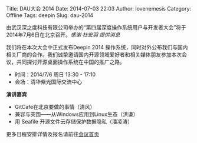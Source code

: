 Title: DAU大会 2014
Date: 2014-07-03 22:03
Author: lovenemesis
Category: Offline
Tags: deepin
Slug: dau-2014

由武汉深之度科技有限公司举办的“第四届深度操作系统用户与开发者大会”将于2014年7月6日在北京召开。*感谢
杜宏羽 提供消息*

我们将在本次大会中正式发布Deepin 2014
操作系统，同时对外公布我们与国内相关厂商的合作。我们诚挚邀请国内开源领域爱好者和相关媒体朋友参加本次会议，共同探讨开源桌面操作系统在中国的推广之路。

-   时间：2014/7/6 周日 13:30 - 17:10
-   会场：清华紫光国际交流中心

**演讲嘉宾**

-   GitCafe在北京要做的事情（清风）
-   兼容与突围——从Windows应用到Linux生态（洪谦）
-   用 Seafile 开源文件云存储保护数据隐私（潘凌涛）

更多日程安排详情及报名请前往[会议首页](http://www.linuxdeepin.com/dau2014/)
